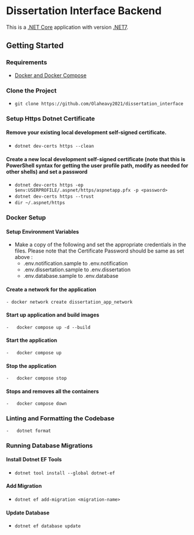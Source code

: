 # Dissertation Interface Backend
This is a [.NET Core](https://learn.microsoft.com/en-us/dotnet/core/introduction) application with version [.NET7](https://learn.microsoft.com/en-us/dotnet/core/whats-new/dotnet-7).

## Getting Started

### Requirements
-   [ Docker and Docker Compose](https://www.docker.com/products/docker-desktop/)

### Clone the Project
- `git clone https://github.com/Olaheavy2021/dissertation_interface`

### Setup Https Dotnet Certificate

#### Remove your existing local development self-signed certificate.

- `dotnet dev-certs https --clean`

#### Create a new local development self-signed certificate (note that this is PowerShell syntax for getting the user profile path, modify as needed for other shells) and set a password
- `dotnet dev-certs https -ep $env:USERPROFILE/.aspnet/https/aspnetapp.pfx -p <password>`
- `dotnet dev-certs https --trust`
- `dir ~/.aspnet/https`

### Docker Setup
#### Setup Environment Variables
- Make a copy of the following and set the appropriate credentials in the files. Please note that the Certificate Password should be same as set above :
    - .env.notification.sample to .env.notification
    - .env.dissertation.sample to .env.dissertation
    - .env.database.sample to .env.database
  
#### Create a network for the application
    - docker network create dissertation_app_network

#### Start up application and build images

    -   docker compose up -d --build

#### Start the application

    -   docker compose up

#### Stop the application

    -   docker compose stop

#### Stops and removes all the containers

    -   docker compose down

### Linting and Formatting the Codebase
    -   dotnet format
### Running Database Migrations

#### Install Dotnet EF Tools
  -   ```dotnet tool install --global dotnet-ef```

#### Add Migration
  - ```dotnet ef add-migration <migration-name>```

#### Update Database
  -  ```dotnet ef database update```


